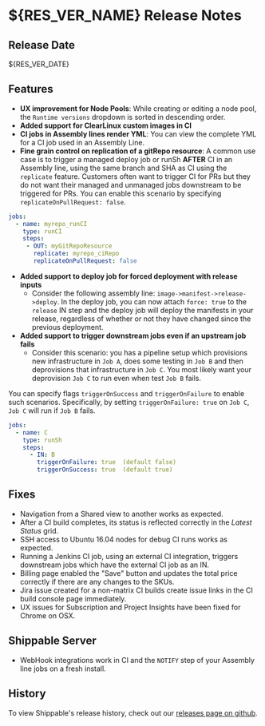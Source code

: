# ${RES_VER_NAME} Release Notes

## Release Date
${RES_VER_DATE}

## Features
  - **UX improvement for Node Pools**: While creating or editing a node pool, the `Runtime versions` dropdown is sorted in descending order.
  - **Added support for ClearLinux custom images in CI**
  - **CI jobs in Assembly lines render YML**: You can view the complete YML for a CI job used in an Assembly Line.
  - **Fine grain control on replication of a gitRepo resource**: A common use case is to trigger a managed deploy job or runSh **AFTER** CI in an Assembly line, using the same branch and SHA as CI using the `replicate` feature. Customers often want to trigger CI for PRs but they do not want their managed and unmanaged jobs downstream to be triggered for PRs. You can enable this scenario by specifying `replicateOnPullRequest: false`.

```yaml
jobs:
  - name: myrepo_runCI
    type: runCI
    steps:
     - OUT: myGitRepoResource
       replicate: myrepo_ciRepo
       replicateOnPullRequest: false
```

  - **Added support to deploy job for forced deployment with release inputs**
      - Consider the following assembly line: `image->manifest->release->deploy`. In the deploy job, you can now attach `force: true` to the `release` IN step and the deploy job will deploy the manifests in your release, regardless of whether or not they have changed since the previous deployment.
 - **Added support to trigger downstream jobs even if an upstream job fails**
      - Consider this scenario: you has a pipeline setup which provisions new infrastructure in `Job A`, does some testing in `Job B` and then deprovisions that infrastructure in `Job C`. You most likely want your deprovision `Job C` to run even when test `Job B` fails. 

You can specify flags `triggerOnSuccess` and `triggerOnFailure` to enable such scenarios. Specifically, by setting `triggerOnFailure: true` on `Job C`, `Job C` will run if `Job B` fails.

```yaml
jobs:
  - name: C
    type: runSh
    steps:
      - IN: B
        triggerOnFailure: true  (default false)
        triggerOnSuccess: true  (default true)
```

## Fixes
  - Navigation from a Shared view to another works as expected. 
  - After a CI build completes, its status is reflected correctly in the *Latest Status* grid.
  - SSH access to Ubuntu 16.04 nodes for debug CI runs works as expected.
  - Running a Jenkins CI job, using an external CI integration, triggers downstream jobs which have the external CI job as an IN.
  - Billing page enabled the "Save" button and updates the total price correctly if there are any changes to the SKUs.
  - Jira issue created for a non-matrix CI builds create issue links in the CI build console page immediately. 
  - UX issues for Subscription and Project Insights have been fixed for Chrome on OSX.

## Shippable Server

  - WebHook integrations work in CI and the `NOTIFY` step of your Assembly line jobs on a fresh install.

 
## History

To view Shippable's release history, check out our [releases page on github](https://github.com/Shippable/admiral/releases).
